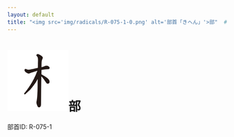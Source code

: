 ```yaml
---
layout: default
title: "<img src='img/radicals/R-075-1-0.png' alt='部首「きへん」'>部"  # glyphをタイトルに使用
---
```


# <img src='img/radicals/R-075-1-0.png' alt='部首「きへん」'>部
部首ID: R-075-1
